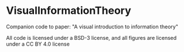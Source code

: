 # VisualInformationTheory
Companion code to paper: "A visual introduction to information theory"

All code is licensed under a BSD-3 license, and all figures are licensed under a CC BY 4.0 license
